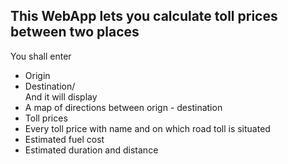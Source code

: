 ## This WebApp lets you calculate toll prices between two places
You shall enter
- Origin
- Destination/\
And it will display
- A map of directions between orign - destination
- Toll prices
- Every toll price with name and on which road toll is situated
- Estimated fuel cost
- Estimated duration and distance
